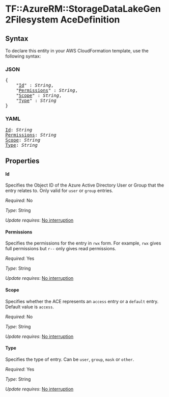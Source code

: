 # TF::AzureRM::StorageDataLakeGen2Filesystem AceDefinition

## Syntax

To declare this entity in your AWS CloudFormation template, use the following syntax:

### JSON

<pre>
{
    "<a href="#id" title="Id">Id</a>" : <i>String</i>,
    "<a href="#permissions" title="Permissions">Permissions</a>" : <i>String</i>,
    "<a href="#scope" title="Scope">Scope</a>" : <i>String</i>,
    "<a href="#type" title="Type">Type</a>" : <i>String</i>
}
</pre>

### YAML

<pre>
<a href="#id" title="Id">Id</a>: <i>String</i>
<a href="#permissions" title="Permissions">Permissions</a>: <i>String</i>
<a href="#scope" title="Scope">Scope</a>: <i>String</i>
<a href="#type" title="Type">Type</a>: <i>String</i>
</pre>

## Properties

#### Id

Specifies the Object ID of the Azure Active Directory User or Group that the entry relates to. Only valid for `user` or `group` entries.

_Required_: No

_Type_: String

_Update requires_: [No interruption](https://docs.aws.amazon.com/AWSCloudFormation/latest/UserGuide/using-cfn-updating-stacks-update-behaviors.html#update-no-interrupt)

#### Permissions

Specifies the permissions for the entry in `rwx` form. For example, `rwx` gives full permissions but `r--` only gives read permissions.

_Required_: Yes

_Type_: String

_Update requires_: [No interruption](https://docs.aws.amazon.com/AWSCloudFormation/latest/UserGuide/using-cfn-updating-stacks-update-behaviors.html#update-no-interrupt)

#### Scope

Specifies whether the ACE represents an `access` entry or a `default` entry. Default value is `access`.

_Required_: No

_Type_: String

_Update requires_: [No interruption](https://docs.aws.amazon.com/AWSCloudFormation/latest/UserGuide/using-cfn-updating-stacks-update-behaviors.html#update-no-interrupt)

#### Type

Specifies the type of entry. Can be `user`, `group`, `mask` or `other`.

_Required_: Yes

_Type_: String

_Update requires_: [No interruption](https://docs.aws.amazon.com/AWSCloudFormation/latest/UserGuide/using-cfn-updating-stacks-update-behaviors.html#update-no-interrupt)

